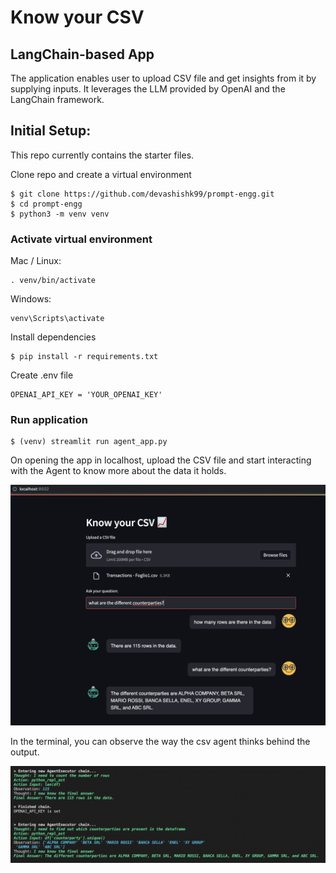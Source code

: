 # Know your CSV 
## LangChain-based App

The application enables user to upload CSV file and get insights from it by supplying inputs. 
It leverages the LLM provided by OpenAI and the LangChain framework.

## Initial Setup:
This repo currently contains the starter files.

Clone repo and create a virtual environment
```
$ git clone https://github.com/devashishk99/prompt-engg.git
$ cd prompt-engg
$ python3 -m venv venv
```
### Activate virtual environment
Mac / Linux:
```
. venv/bin/activate
```
Windows:
```
venv\Scripts\activate
```
Install dependencies
```
$ pip install -r requirements.txt 
```
Create .env file 
```
OPENAI_API_KEY = 'YOUR_OPENAI_KEY'
```
### Run application
```
$ (venv) streamlit run agent_app.py
```

On opening the app in localhost, upload the CSV file and start interacting with the Agent to know more about the data it holds.

![Alt Text](https://github.com/devashishk99/prompt-engg/blob/main/openai/img/prmp1.png)

In the terminal, you can observe the way the csv agent thinks behind the output.

![Alt Text](https://github.com/devashishk99/prompt-engg/blob/main/openai/img/chain1.png)
